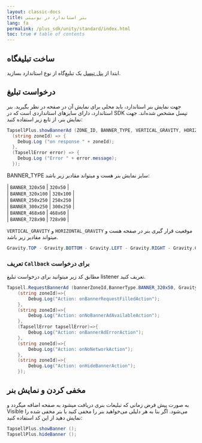 ```yaml
---
layout: classic-docs
title: بنر استاندارد در یونیتی
lang: fa
permalink: /plus_sdk/unity/standard/index.html
toc: true # table of contents
---
```


## ساخت تبلیغگاه
ابتدا از [پنل تپسل](https://dashboard.tapsell.ir/) یک تبلیغ‌گاه از نوع استاندارد بسازید.

## درخواست تبلیغ
جهت نمایش بنر استاندارد، باید محلی برای نمایش آن در صفحه در نظر بگیرید. بنر استاندارد، دارای سایزهای استانداردی است که در SDK تپسل مشخص شده‌اند. جهت نمایش بنر، از تابع زیر استفاده کنید:

```c#
TapsellPlus.showBannerAd (ZONE_ID, BANNER_TYPE, VERTICAL_GRAVITY, HORIZONTAL_GRAVITY,
  (string zoneId) => {
    Debug.Log ("on response " + zoneId);
  },
  (TapsellError error) => {
    Debug.Log ("Error " + error.message);
  });
```

BANNER_TYPE سایز نمایش بنر هست و میتواند مقادیر زیر باشد:

| `BANNER_320x50` | `320x50` |  
| `BANNER_320x100` | `320x100` |   
| `BANNER_250x250` | `250x250` |  
| `BANNER_300x250` | `300x250` |  
| `BANNER_468x60` | `468x60` |  
| `BANNER_728x90` | `728x90` |  
  
`VERTICAL_GRAVITY` و `HORIZONTAL_GRAVITY` موقعیت قرار گیری بنر در صفحه هست و میتواند مقادیر زیر باشد.

```c#
Gravity.TOP - Gravity.BOTTOM - Gravity.LEFT - Gravity.RIGHT - Gravity.CENTER
```



### تعریف `Callback` برای درخواست
مطابق کد زیر میتوانید برای درخواست تبلیغ listener تعریف کنید.

```c#
Tapsell.RequestBannerAd (bannerZoneId,BannerType.BANNER_320x50, Gravity.BOTTOM, Gravity.CENTER,
	(string zoneId)=>{
		Debug.Log("Action: onBannerRequestFilledAction");
	},
	(string zoneId)=>{
		Debug.Log("Action: onNoBannerAdAvailableAction");
	},
	(TapsellError tapsellError)=>{
		Debug.Log("Action: onBannerAdErrorAction");
	},
	(string zoneId)=>{
		Debug.Log("Action: onNoNetworkAction");
	}, 
	(string zoneId)=>{
		Debug.Log("Action: onHideBannerAction");
	});
```

## مخفی کردن و نمایش بنر
به صورت پیش فرض زمانی که تبلیغات بنری دریافت میشود به صفحه اضافه میگردد و Visible می‌شود. اگر بنا به هر دلیلی می‌خواهید بنر را مخفی کنید یا بنر مخفی شده را نمایش دهید از این کد استفاده کنید:


```c#
TapsellPlus.showBanner ();
TapsellPlus.hideBanner ();
```
